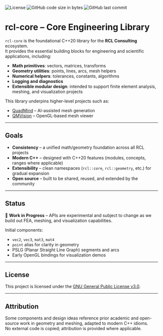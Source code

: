 ![License](https://img.shields.io/github/license/RCL-Consulting/rcl-core)
![GitHub code size in bytes](https://img.shields.io/github/languages/code-size/RCL-Consulting/rcl-core)
![GitHub last commit](https://img.shields.io/github/last-commit/RCL-Consulting/rcl-core)

rcl-core – Core Engineering Library
===================================

`rcl-core` is the foundational C++20 library for the **RCL Consulting** ecosystem.  
It provides the essential building blocks for engineering and scientific applications, including:

- **Math primitives**: vectors, matrices, transforms
- **Geometry utilities**: points, lines, arcs, mesh helpers
- **Numerical helpers**: tolerances, constants, algorithms
- **Logging and diagnostics**
- **Extensible modular design**: intended to support finite element analysis, meshing, and visualization projects

This library underpins higher-level projects such as:

- [QuadMind](https://github.com/RCL-Consulting/QuadMind) – AI-assisted mesh generation  
- [QMVision](https://github.com/RCL-Consulting/QMVision) – OpenGL-based mesh viewer  

---

## Goals

- **Consistency** – a unified math/geometry foundation across all RCL projects  
- **Modern C++** – designed with C++20 features (modules, concepts, ranges where applicable)  
- **Extensibility** – clean namespaces (`rcl::core`, `rcl::geometry`, etc.) for gradual expansion  
- **Open source** – built to be shared, reused, and extended by the community  

---

## Status

🚧 **Work in Progress** – APIs are experimental and subject to change as we build out FEA, meshing, and visualization capabilities.  

Initial components:  
- `vec2`, `vec3`, `mat3`, `mat4`  
- `point` alias for clarity in geometry  
- PSLG (Planar Straight Line Graph) segments and arcs  
- Early OpenGL bindings for visualization demos  

---

## License

This project is licensed under the [GNU General Public License v3.0](https://www.gnu.org/licenses/gpl-3.0.en.html).  

---

## Attribution

Some components and design ideas reference prior academic and open-source work in geometry and meshing, adapted to modern C++ idioms.  
No external code is copied; attribution is provided where applicable.
